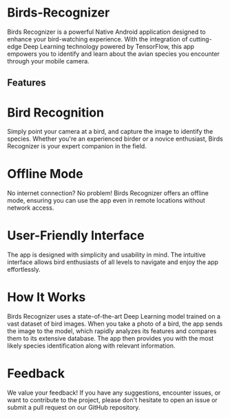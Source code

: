 # Birds-Recognizer
Birds Recognizer is a powerful Native Android application designed to enhance your bird-watching experience. With the integration of cutting-edge Deep Learning technology powered by TensorFlow, this app empowers you to identify and learn about the avian species you encounter through your mobile camera.

## Features
# Bird Recognition
Simply point your camera at a bird, and capture the image to identify the species. Whether you're an experienced birder or a novice enthusiast, Birds Recognizer is your expert companion in the field.

# Offline Mode
No internet connection? No problem! Birds Recognizer offers an offline mode, ensuring you can use the app even in remote locations without network access.

# User-Friendly Interface
The app is designed with simplicity and usability in mind. The intuitive interface allows bird enthusiasts of all levels to navigate and enjoy the app effortlessly.

# How It Works
Birds Recognizer uses a state-of-the-art Deep Learning model trained on a vast dataset of bird images. When you take a photo of a bird, the app sends the image to the model, which rapidly analyzes its features and compares them to its extensive database. The app then provides you with the most likely species identification along with relevant information.

# Feedback
We value your feedback! If you have any suggestions, encounter issues, or want to contribute to the project, please don't hesitate to open an issue or submit a pull request on our GitHub repository.
